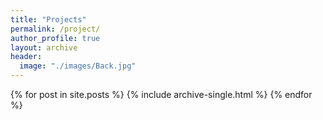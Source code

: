 ```yaml
---
title: "Projects"
permalink: /project/
author_profile: true
layout: archive
header:
  image: "./images/Back.jpg"
---
```


{% for post in site.posts %}
  {% include archive-single.html %}
{% endfor %}
